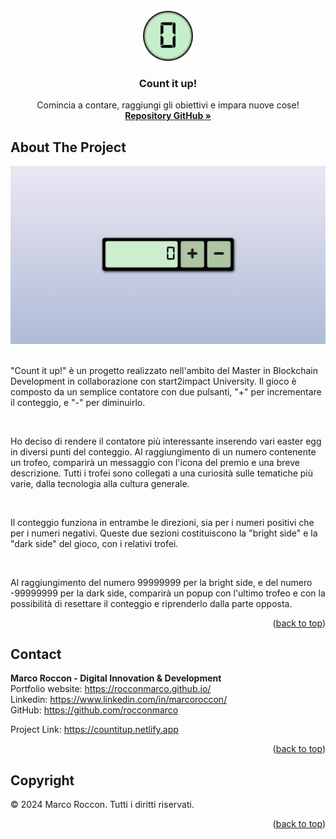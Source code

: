 
<br />
<div id="readme-top" align="center">
  <a href="https://countitup.netlify.app">
    <img src="icon/android-chrome-192x192.png" alt="Logo" width="80" height="80">
  </a>

<h3 align="center">Count it up!</h3>

  <p align="center">
    Comincia a contare, raggiungi gli obiettivi e impara nuove cose!
    <br />
    <a href="https://github.com/rocconmarco"><strong>Repository GitHub »</strong></a>
    <br />
  </p>
</div>

<!-- ABOUT THE PROJECT -->
## About The Project

<img src="screenshot/homepage.png" alt="Logo" width="800">
<br>
<br>

"Count it up!" è un progetto realizzato nell'ambito del Master in Blockchain Development in collaborazione con start2impact University. Il gioco è composto da un semplice contatore con due pulsanti, "+" per incrementare il conteggio, e "-" per diminuirlo.

<br>

Ho deciso di rendere il contatore più interessante inserendo vari easter egg in diversi punti del conteggio. Al raggiungimento di un numero contenente un trofeo, comparirà un messaggio con l'icona del premio e una breve descrizione. Tutti i trofei sono collegati a una curiosità sulle tematiche più varie, dalla tecnologia alla cultura generale.

<br>

Il conteggio funziona in entrambe le direzioni, sia per i numeri positivi che per i numeri negativi. Queste due sezioni costituiscono la "bright side" e la "dark side" del gioco, con i relativi trofei.

<br>

Al raggiungimento del numero 99999999 per la bright side, e del numero -99999999 per la dark side, comparirà un popup con l'ultimo trofeo e con la possibilità di resettare il conteggio e riprenderlo dalla parte opposta.

<p align="right">(<a href="#readme-top">back to top</a>)</p>

<!-- CONTACT -->
## Contact

<b>Marco Roccon - Digital Innovation & Development</b><br>
Portfolio website: https://rocconmarco.github.io/<br>
Linkedin: https://www.linkedin.com/in/marcoroccon/<br>
GitHub: https://github.com/rocconmarco

Project Link: https://countitup.netlify.app

<p align="right">(<a href="#readme-top">back to top</a>)</p>

## Copyright

© 2024 Marco Roccon. Tutti i diritti riservati.

<p align="right">(<a href="#readme-top">back to top</a>)</p>

